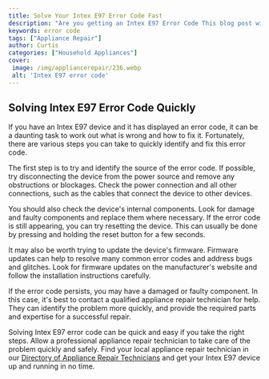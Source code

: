 ```yaml
---
title: Solve Your Intex E97 Error Code Fast
description: "Are you getting an Intex E97 Error Code This blog post will help you quickly find a solution and get your system up and running again Learn how to quickly and easily resolve your error code today"
keywords: error code
tags: ["Appliance Repair"]
author: Curtis
categories: ["Household Appliances"]
cover: 
 image: /img/appliancerepair/236.webp
 alt: 'Intex E97 error code'
---
```

## Solving Intex E97 Error Code Quickly
If you have an Intex E97 device and it has displayed an error code, it can be a daunting task to work out what is wrong and how to fix it. Fortunately, there are various steps you can take to quickly identify and fix this error code.

The first step is to try and identify the source of the error code. If possible, try disconnecting the device from the power source and remove any obstructions or blockages. Check the power connection and all other connections, such as the cables that connect the device to other devices.

You should also check the device's internal components. Look for damage and faulty components and replace them where necessary. If the error code is still appearing, you can try resetting the device. This can usually be done by pressing and holding the reset button for a few seconds.

It may also be worth trying to update the device's firmware. Firmware updates can help to resolve many common error codes and address bugs and glitches. Look for firmware updates on the manufacturer's website and follow the installation instructions carefully.

If the error code persists, you may have a damaged or faulty component. In this case, it's best to contact a qualified appliance repair technician for help. They can identify the problem more quickly, and provide the required parts and expertise for a successful repair.

Solving Intex E97 error code can be quick and easy if you take the right steps. Allow a professional appliance repair technician to take care of the problem quickly and safely. Find your local appliance repair technician in our [Directory of Appliance Repair Technicians](./pages/appliance-repair-technicians) and get your Intex E97 device up and running in no time.
